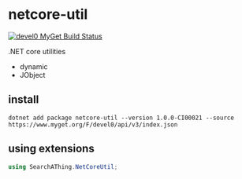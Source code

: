 # netcore-util

<div>
  <a href="https://www.myget.org/"><img src="https://www.myget.org/BuildSource/Badge/devel0?identifier=bf42235b-95d6-4b7e-8e2c-4ed4a9075c15" alt="devel0 MyGet Build Status" /></a>
  </div>

.NET core utilities

- dynamic
- JObject

## install

```
dotnet add package netcore-util --version 1.0.0-CI00021 --source https://www.myget.org/F/devel0/api/v3/index.json
```

## using extensions

```csharp
using SearchAThing.NetCoreUtil;
```
